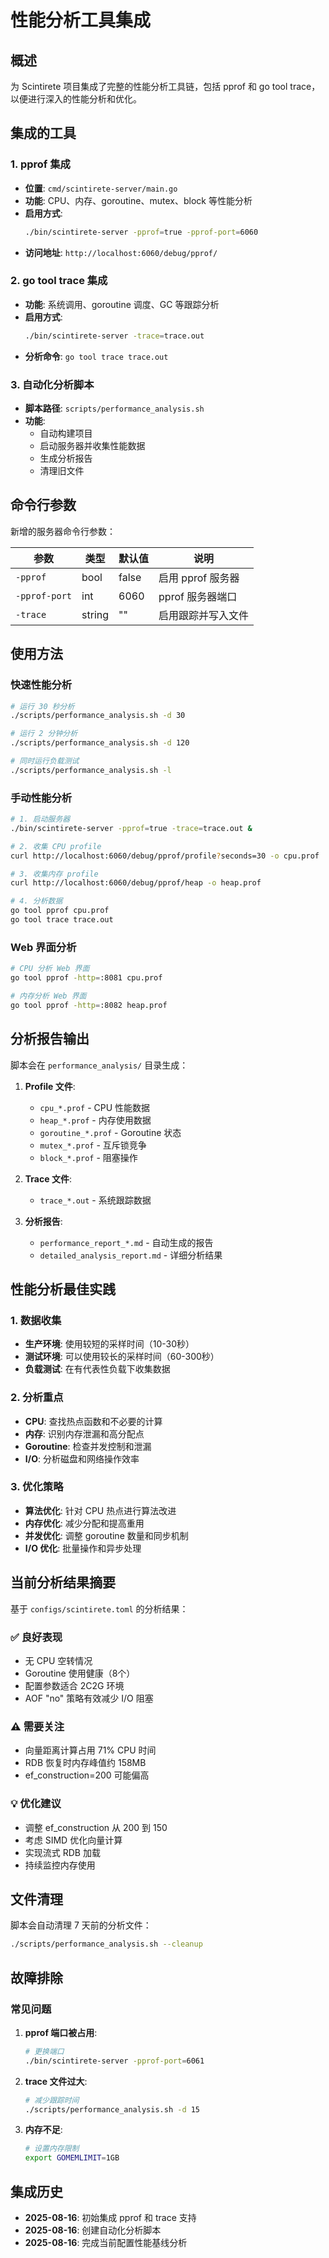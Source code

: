 # 性能分析工具集成

## 概述

为 Scintirete 项目集成了完整的性能分析工具链，包括 pprof 和 go tool trace，以便进行深入的性能分析和优化。

## 集成的工具

### 1. pprof 集成
- **位置**: `cmd/scintirete-server/main.go`
- **功能**: CPU、内存、goroutine、mutex、block 等性能分析
- **启用方式**: 
  ```bash
  ./bin/scintirete-server -pprof=true -pprof-port=6060
  ```
- **访问地址**: `http://localhost:6060/debug/pprof/`

### 2. go tool trace 集成
- **功能**: 系统调用、goroutine 调度、GC 等跟踪分析
- **启用方式**:
  ```bash
  ./bin/scintirete-server -trace=trace.out
  ```
- **分析命令**: `go tool trace trace.out`

### 3. 自动化分析脚本
- **脚本路径**: `scripts/performance_analysis.sh`
- **功能**: 
  - 自动构建项目
  - 启动服务器并收集性能数据
  - 生成分析报告
  - 清理旧文件

## 命令行参数

新增的服务器命令行参数：

| 参数 | 类型 | 默认值 | 说明 |
|------|------|--------|------|
| `-pprof` | bool | false | 启用 pprof 服务器 |
| `-pprof-port` | int | 6060 | pprof 服务器端口 |
| `-trace` | string | "" | 启用跟踪并写入文件 |

## 使用方法

### 快速性能分析
```bash
# 运行 30 秒分析
./scripts/performance_analysis.sh -d 30

# 运行 2 分钟分析
./scripts/performance_analysis.sh -d 120

# 同时运行负载测试
./scripts/performance_analysis.sh -l
```

### 手动性能分析
```bash
# 1. 启动服务器
./bin/scintirete-server -pprof=true -trace=trace.out &

# 2. 收集 CPU profile
curl http://localhost:6060/debug/pprof/profile?seconds=30 -o cpu.prof

# 3. 收集内存 profile
curl http://localhost:6060/debug/pprof/heap -o heap.prof

# 4. 分析数据
go tool pprof cpu.prof
go tool trace trace.out
```

### Web 界面分析
```bash
# CPU 分析 Web 界面
go tool pprof -http=:8081 cpu.prof

# 内存分析 Web 界面
go tool pprof -http=:8082 heap.prof
```

## 分析报告输出

脚本会在 `performance_analysis/` 目录生成：

1. **Profile 文件**:
   - `cpu_*.prof` - CPU 性能数据
   - `heap_*.prof` - 内存使用数据
   - `goroutine_*.prof` - Goroutine 状态
   - `mutex_*.prof` - 互斥锁竞争
   - `block_*.prof` - 阻塞操作

2. **Trace 文件**:
   - `trace_*.out` - 系统跟踪数据

3. **分析报告**:
   - `performance_report_*.md` - 自动生成的报告
   - `detailed_analysis_report.md` - 详细分析结果

## 性能分析最佳实践

### 1. 数据收集
- **生产环境**: 使用较短的采样时间（10-30秒）
- **测试环境**: 可以使用较长的采样时间（60-300秒）
- **负载测试**: 在有代表性负载下收集数据

### 2. 分析重点
- **CPU**: 查找热点函数和不必要的计算
- **内存**: 识别内存泄漏和高分配点
- **Goroutine**: 检查并发控制和泄漏
- **I/O**: 分析磁盘和网络操作效率

### 3. 优化策略
- **算法优化**: 针对 CPU 热点进行算法改进
- **内存优化**: 减少分配和提高重用
- **并发优化**: 调整 goroutine 数量和同步机制
- **I/O 优化**: 批量操作和异步处理

## 当前分析结果摘要

基于 `configs/scintirete.toml` 的分析结果：

### ✅ 良好表现
- 无 CPU 空转情况
- Goroutine 使用健康（8个）
- 配置参数适合 2C2G 环境
- AOF "no" 策略有效减少 I/O 阻塞

### ⚠️ 需要关注
- 向量距离计算占用 71% CPU 时间
- RDB 恢复时内存峰值约 158MB
- ef_construction=200 可能偏高

### 💡 优化建议
- 调整 ef_construction 从 200 到 150
- 考虑 SIMD 优化向量计算
- 实现流式 RDB 加载
- 持续监控内存使用

## 文件清理

脚本会自动清理 7 天前的分析文件：
```bash
./scripts/performance_analysis.sh --cleanup
```

## 故障排除

### 常见问题

1. **pprof 端口被占用**:
   ```bash
   # 更换端口
   ./bin/scintirete-server -pprof-port=6061
   ```

2. **trace 文件过大**:
   ```bash
   # 减少跟踪时间
   ./scripts/performance_analysis.sh -d 15
   ```

3. **内存不足**:
   ```bash
   # 设置内存限制
   export GOMEMLIMIT=1GB
   ```

## 集成历史

- **2025-08-16**: 初始集成 pprof 和 trace 支持
- **2025-08-16**: 创建自动化分析脚本
- **2025-08-16**: 完成当前配置性能基线分析
